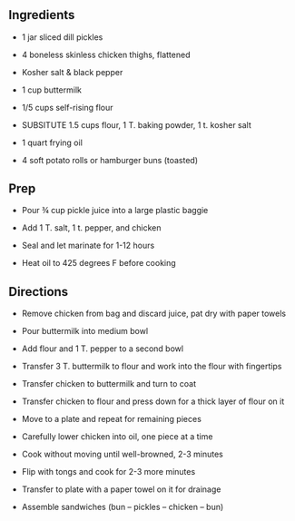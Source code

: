 # 

## Ingredients

- 1 jar sliced dill pickles

- 4 boneless skinless chicken thighs, flattened

- Kosher salt & black pepper

- 1 cup buttermilk

- 1/5 cups self-rising flour

- SUBSITUTE 1.5 cups flour, 1 T. baking powder, 1 t. kosher salt

- 1 quart frying oil

- 4 soft potato rolls or hamburger buns (toasted)

## Prep

- Pour ¾ cup pickle juice into a large plastic baggie

- Add 1 T. salt, 1 t. pepper, and chicken

- Seal and let marinate for 1-12 hours

- Heat oil to 425 degrees F before cooking

## Directions

- Remove chicken from bag and discard juice, pat dry with paper towels

- Pour buttermilk into medium bowl

- Add flour and 1 T. pepper to a second bowl

- Transfer 3 T. buttermilk to flour and work into the flour with
    fingertips

- Transfer chicken to buttermilk and turn to coat

- Transfer chicken to flour and press down for a thick layer of flour
    on it

- Move to a plate and repeat for remaining pieces

- Carefully lower chicken into oil, one piece at a time

- Cook without moving until well-browned, 2-3 minutes

- Flip with tongs and cook for 2-3 more minutes

- Transfer to plate with a paper towel on it for drainage

- Assemble sandwiches (bun – pickles – chicken – bun)

